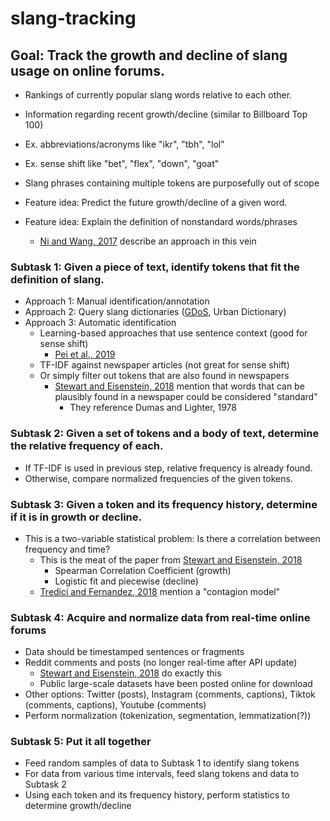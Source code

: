 # slang-tracking

## Goal: Track the growth and decline of slang usage on online forums.
- Rankings of currently popular slang words relative to each other.
- Information regarding recent growth/decline (similar to Billboard Top 100)

- Ex. abbreviations/acronyms like "ikr", "tbh", "lol"
- Ex. sense shift like "bet", "flex", "down", "goat"
- Slang phrases containing multiple tokens are purposefully out of scope

- Feature idea: Predict the future growth/decline of a given word.
- Feature idea: Explain the definition of nonstandard words/phrases
    - [Ni and Wang, 2017](https://aclanthology.org/I17-2070.pdf) describe an approach in this vein

### Subtask 1: Given a piece of text, identify tokens that fit the definition of slang.
- Approach 1: Manual identification/annotation
- Approach 2: Query slang dictionaries ([GDoS](https://greensdictofslang.com/), Urban Dictionary)
- Approach 3: Automatic identification
    - Learning-based approaches that use sentence context (good for sense shift)
        - [Pei et al., 2019](https://aclanthology.org/K19-1082.pdf)
    - TF-IDF against newspaper articles (not great for sense shift)
    - Or simply filter out tokens that are also found in newspapers
        - [Stewart and Eisenstein, 2018](https://aclanthology.org/D18-1467.pdf) mention that words that can be plausibly found in a newspaper could be considered "standard"
            - They reference Dumas and Lighter, 1978

### Subtask 2: Given a set of tokens and a body of text, determine the relative frequency of each.
- If TF-IDF is used in previous step, relative frequency is already found.
- Otherwise, compare normalized frequencies of the given tokens.

### Subtask 3: Given a token and its frequency history, determine if it is in growth or decline.
- This is a two-variable statistical problem: Is there a correlation between frequency and time?
    - This is the meat of the paper from [Stewart and Eisenstein, 2018](https://aclanthology.org/D18-1467.pdf)
        - Spearman Correlation Coefficient (growth)
        - Logistic fit and piecewise (decline)
    - [Tredici and Fernandez, 2018](https://aclanthology.org/C18-1135.pdf) mention a "contagion model"

### Subtask 4: Acquire and normalize data from real-time online forums
- Data should be timestamped sentences or fragments
- Reddit comments and posts (no longer real-time after API update)
    - [Stewart and Eisenstein, 2018](https://aclanthology.org/D18-1467.pdf) do exactly this
    - Public large-scale datasets have been posted online for download
- Other options: Twitter (posts), Instagram (comments, captions), Tiktok (comments, captions), Youtube (comments)
- Perform normalization (tokenization, segmentation, lemmatization(?))

### Subtask 5: Put it all together
- Feed random samples of data to Subtask 1 to identify slang tokens
- For data from various time intervals, feed slang tokens and data to Subtask 2
- Using each token and its frequency history, perform statistics to determine growth/decline